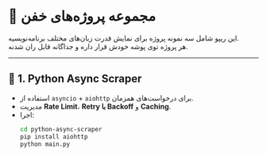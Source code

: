 # 🚀 مجموعه پروژه‌های خفن

این ریپو شامل سه نمونه پروژه برای نمایش قدرت زبان‌های مختلف برنامه‌نویسیه.  
هر پروژه توی پوشه خودش قرار داره و جداگانه قابل ران شدنه.

---

## 📌 1. Python Async Scraper
- استفاده از `asyncio` + `aiohttp` برای درخواست‌های همزمان.
- مدیریت **Rate Limit**، **Retry با Backoff** و **Caching**.
- اجرا:
  ```bash
  cd python-async-scraper
  pip install aiohttp
  python main.py
